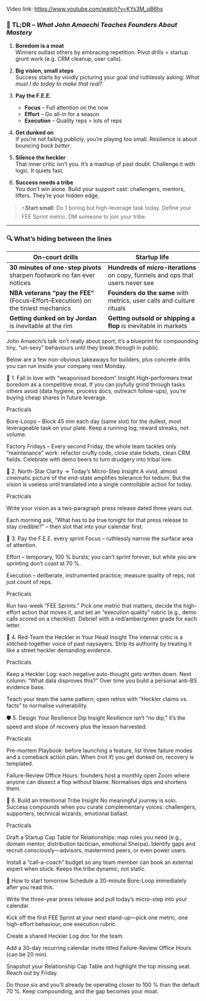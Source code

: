 Video link: https://www.youtube.com/watch?v=KYs3M_qB6hs
### 🧠 TL;DR – *What John Amaechi Teaches Founders About Mastery*

1. **Boredom is a moat**  
   Winners outlast others by embracing repetition. Pivot drills = startup grunt work (e.g. CRM cleanup, user calls).

2. **Big vision, small steps**  
   Success starts by vividly picturing your goal *and* ruthlessly asking: *What must I do today to make that real?*

3. **Pay the F.E.E.**
   - **Focus** – Full attention on the now  
   - **Effort** – Go all-in for a season  
   - **Execution** – Quality reps > lots of reps

4. **Get dunked on**  
   If you’re not failing publicly, you’re playing too small. Resilience is about bouncing *back better*.

5. **Silence the heckler**  
   That inner critic isn’t you. It’s a mashup of past doubt. Challenge it with logic. It quiets fast.

6. **Success needs a tribe**  
   You don’t win alone. Build your support cast: challengers, mentors, lifters. They’re your hidden edge.

> ⚡️**Start small**: Do 1 boring but high-leverage task today. Define your FEE Sprint metric. DM someone to join your tribe.

---
### 🔍 What’s hiding between the lines

| **On-court drills** | **Startup life** |
|---------------------|------------------|
| **30 minutes of one-step pivots** sharpen footwork no fan ever notices | **Hundreds of micro-iterations** on copy, funnels and ops that users never see |
| **NBA veterans “pay the FEE”** (Focus–Effort–Execution) on the tiniest mechanics | **Founders do the same** with metrics, user calls and culture rituals |
| **Getting dunked on by Jordan** is inevitable at the rim | **Getting outsold or shipping a flop** is inevitable in markets |

John Amaechi’s talk isn’t really about sport; it’s a blueprint for compounding tiny, “un-sexy” behaviours until they break through in public.

Below are a few non-obvious takeaways for builders, plus concrete drills you can run inside your company next Monday.

🧠 1. Fall in love with “weaponised boredom”
Insight
High-performers treat boredom as a competitive moat. If you can joyfully grind through tasks others avoid (data hygiene, process docs, outreach follow-ups), you’re buying cheap shares in future leverage.

Practicals

Bore-Loops – Block 45 min each day (same slot) for the dullest, most leverageable task on your plate. Keep a running log; reward streaks, not volume.

Factory Fridays – Every second Friday, the whole team tackles only “maintenance” work: refactor crufty code, close stale tickets, clean CRM fields. Celebrate with demo beers to turn drudgery into tribal lore.

🎯 2. North-Star Clarity → Today’s Micro-Step
Insight
A vivid, almost cinematic picture of the end-state amplifies tolerance for tedium. But the vision is useless until translated into a single controllable action for today.

Practicals

Write your vision as a two-paragraph press release dated three years out.

Each morning ask, “What has to be true tonight for that press release to stay credible?” – then slot that into your calendar first.

💸 3. Pay the F.E.E. every sprint
Focus – ruthlessly narrow the surface area of attention.

Effort – temporary, 100 % bursts; you can’t sprint forever, but while you are sprinting don’t coast at 70 %.

Execution – deliberate, instrumented practice; measure quality of reps, not just count of reps.

Practicals

Run two-week “FEE Sprints.” Pick one metric that matters, decide the high-effort action that moves it, and set an “execution quality” rubric (e.g., demo calls scored on a checklist). Debrief with a red/amber/green grade for each letter.

🥊 4. Red-Team the Heckler in Your Head
Insight
The internal critic is a stitched-together voice of past naysayers. Strip its authority by treating it like a street heckler demanding evidence.

Practicals

Keep a Heckler Log: each negative auto-thought gets written down. Next column: “What data disproves this?” Over time you build a personal anti-BS evidence base.

Teach your team the same pattern; open retros with “Heckler claims vs. facts” to normalise vulnerability.

🛡️ 5. Design Your Resilience Dip
Insight
Resilience isn’t “no dip,” it’s the speed and slope of recovery plus the lesson harvested.

Practicals

Pre-mortem Playbook: before launching a feature, list three failure modes and a comeback action plan. When (not if) you get dunked on, recovery is templated.

Failure-Review Office Hours: founders host a monthly open Zoom where anyone can dissect a flop without blame. Normalises dips and shortens them.

🤝 6. Build an Intentional Tribe
Insight
No meaningful journey is solo. Success compounds when you curate complementary voices: challengers, supporters, technical wizards, emotional ballast.

Practicals

Draft a Startup Cap Table for Relationships: map roles you need (e.g., domain mentor, distribution tactician, emotional Sherpa). Identify gaps and recruit consciously—advisors, mastermind peers, or even power users.

Install a “call-a-coach” budget so any team member can book an external expert when stuck. Keeps the tribe dynamic, not static.

🚀 How to start tomorrow
Schedule a 30-minute Bore-Loop immediately after you read this.

Write the three-year press release and pull today’s micro-step into your calendar.

Kick off the first FEE Sprint at your next stand-up—pick one metric, one high-effort behaviour, one execution rubric.

Create a shared Heckler Log doc for the team.

Add a 30-day recurring calendar invite titled Failure-Review Office Hours (can be 20 min).

Snapshot your Relationship Cap Table and highlight the top missing seat. Reach out by Friday.

Do those six and you’ll already be operating closer to 100 % than the default 70 %. Keep compounding, and the gap becomes your moat.




